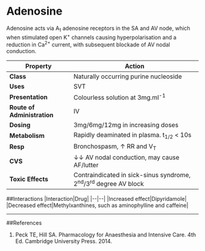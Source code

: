 # Adenosine

Adenosine acts via A<sub>1</sub> adenosine receptors in the SA and AV node, which when stimulated open K<sup>+</sup> channels causing hyperpolarisation and a reduction in Ca<sup>2+</sup> current, with subsequent blockade of AV nodal conduction.

|Property|Action|
|--|--|
|**Class**|Naturally occurring purine nucleoside|
|**Uses**|SVT|
|**Presentation**|Colourless solution at 3mg.ml<sup>-1</sup>|
|**Route of Administration**|IV|
|**Dosing**|3mg/6mg/12mg in increasing doses|
|**Metabolism**|Rapidly deaminated in plasma. t<sub>1/2</sub> < 10s|
|**Resp**|Bronchospasm, ↑ RR and V<sub>T</sub>|
|**CVS**|↓↓ AV nodal conduction, may cause AF/lutter|
|**Toxic Effects**|Contraindicated in sick-sinus syndrome, 2<sup>nd</sup>/3<sup>rd</sup> degree AV block|

##Interactions
|Interaction|Drug|
|--|--|
|Increased effect|Dipyridamole|
|Decreased effect|Methylxanthines, such as aminophylline and caffeine|

---
##References
1. Peck TE, Hill SA. Pharmacology for Anaesthesia and Intensive Care. 4th Ed. Cambridge University Press. 2014.  
